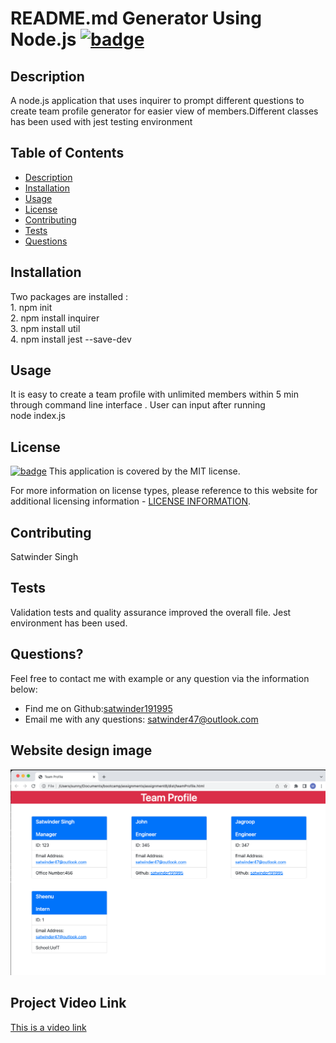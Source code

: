  # README.md Generator Using Node.js [![badge](https://img.shields.io/badge/license-MIT-brightgreen)](./LICENSE)

  ## Description

  A node.js application that uses inquirer to prompt different questions to create team profile generator for easier view of members.Different classes has been used with jest testing environment

  ## Table of Contents
  - [Description](#description)
  - [Installation](#installation)
  - [Usage](#usage)
  - [License](#license)
  - [Contributing](#contributing)
  - [Tests](#tests)
  - [Questions](#questions)

  ## Installation

  Two packages are installed :<br>  1. npm init <br> 2. npm install inquirer <br> 3. npm install util <br> 4. npm install jest --save-dev

  ## Usage

  It is easy to create a team profile with unlimited members within 5 min through command line interface . User can input after running <br> node index.js

  ## License

  [![badge](https://img.shields.io/badge/license-MIT-brightgreen)](./LICENSE)
This application is covered by the MIT license.

For more information on license types, please reference to this website for additional licensing information - [LICENSE INFORMATION](https://opensource.org/licenses).

  ## Contributing

  Satwinder Singh
  
  ## Tests

  Validation tests and quality assurance improved the overall file. Jest environment has been used.

  ## Questions?

  Feel free to contact me with example or any question via the information below:
 * Find me on Github:[satwinder191995](https://github.com/satwinder191995)
 * Email me with any questions: [satwinder47@outlook.com](mailto:satwinder47@outlook.com)

  ## Website design image
  ![This is website image](/assets/images/teamProfile.png)

  ## Project Video Link
  [This is a video link](https://drive.google.com/file/d/10NWd7l_LiinuWFtVqMJ1oJMxOy-OYviT/view?usp=sharing)


